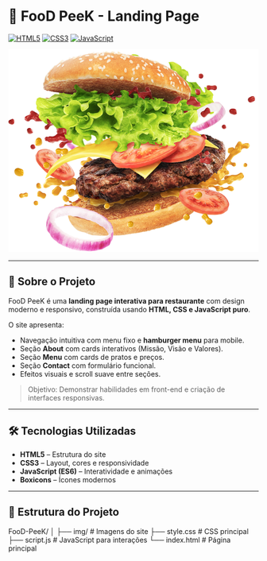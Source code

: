 # 🍔 FooD PeeK - Landing Page

[![HTML5](https://img.shields.io/badge/HTML5-E34F26?style=for-the-badge&logo=html5&logoColor=white)](https://developer.mozilla.org/en-US/docs/Web/HTML) 
[![CSS3](https://img.shields.io/badge/CSS3-1572B6?style=for-the-badge&logo=css3&logoColor=white)](https://developer.mozilla.org/en-US/docs/Web/CSS) 
[![JavaScript](https://img.shields.io/badge/JavaScript-F7DF1E?style=for-the-badge&logo=javascript&logoColor=black)](https://developer.mozilla.org/en-US/docs/Web/JavaScript)

![FooD PeeK Preview](img/home.png)

---

## 📖 Sobre o Projeto
FooD PeeK é uma **landing page interativa para restaurante** com design moderno e responsivo, construída usando **HTML, CSS e JavaScript puro**.  

O site apresenta:
- Navegação intuitiva com menu fixo e **hamburger menu** para mobile.  
- Seção **About** com cards interativos (Missão, Visão e Valores).  
- Seção **Menu** com cards de pratos e preços.  
- Seção **Contact** com formulário funcional.  
- Efeitos visuais e scroll suave entre seções.  

> Objetivo: Demonstrar habilidades em front-end e criação de interfaces responsivas.

---

## 🛠 Tecnologias Utilizadas
- **HTML5** – Estrutura do site  
- **CSS3** – Layout, cores e responsividade  
- **JavaScript (ES6)** – Interatividade e animações  
- **Boxicons** – Ícones modernos  

---

## 📂 Estrutura do Projeto
FooD-PeeK/
│
├── img/ # Imagens do site
├── style.css # CSS principal
├── script.js # JavaScript para interações
└── index.html # Página principal
